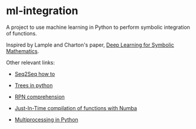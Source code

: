 

# ml-integration



A project to use machine learning in Python to perform symbolic integration of functions.

Inspired by Lample and Charton's paper, [Deep Learning for Symbolic Mathematics](https://arxiv.org/pdf/1912.01412.pdf).

Other relevant links:

* [Seq2Seq how to](https://pytorch.org/tutorials/intermediate/seq2seq_translation_tutorial.html)

* [Trees in python](https://medium.com/swlh/making-data-trees-in-python-3a3ceb050cfd)

* [RPN comprehension](https://blog.klipse.tech/python/2016/09/22/python-reverse-polish-evaluator.html)

* [Just-In-Time compilation of functions with Numba](http://numba.pydata.org/)

* [Multiprocessing in Python](https://docs.python.org/3/library/multiprocessing.html)

